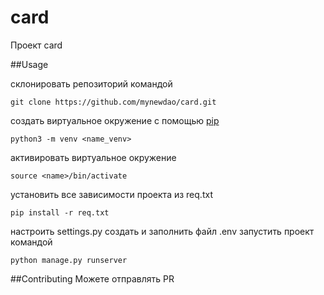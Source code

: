 # card
Проект card

##Usage

склонировать репозиторий командой 
```
git clone https://github.com/mynewdao/card.git
```
создать виртуальное окружение с помощью [pip](https://pypi.org/)
```
python3 -m venv <name_venv>
```
активировать виртуальное окружение
```
source <name>/bin/activate
```
установить все зависимости проекта из req.txt 
```
pip install -r req.txt
```

настроить settings.py создать и заполнить файл .env 
запустить проект командой 

```
python manage.py runserver
```

##Contributing
Можете отправлять PR
